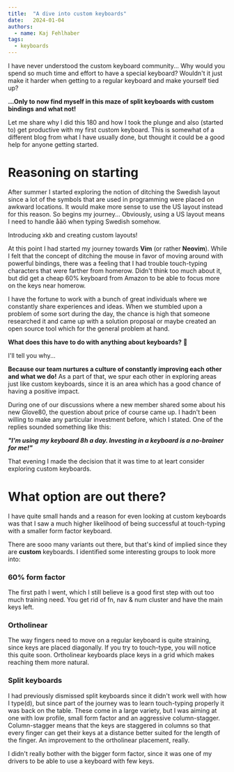 ```yaml
---
title:  "A dive into custom keyboards"
date:   2024-01-04
authors:
  - name: Kaj Fehlhaber
tags:
  - keyboards
---
```

I have never understood the custom keyboard community... Why would you spend so much time and effort to have a special keyboard?
Wouldn't it just make it harder when getting to a regular keyboard and make yourself tied up?

**...Only to now find myself in this maze of split keyboards with custom bindings and what not!**

Let me share why I did this 180 and how I took the plunge and also (started to) get productive with my first custom keyboard.
This is somewhat of a different blog from what I have usually done, but thought it could be a good help for anyone getting started.

# Reasoning on starting
After summer I started exploring the notion of ditching the Swedish layout since a lot of the symbols that are used in programming were placed on awkward locations.
It would make more sense to use the US layout instead for this reason. So begins my journey...
Obviously, using a US layout means I need to handle åäö when typing Swedish somehow.

Introducing xkb and creating custom layouts!

At this point I had started my journey towards **Vim** (or rather **Neovim**). While I felt that the concept of ditching the mouse in
favor of moving around with powerful bindings, there was a feeling that I had trouble touch-typing characters that were farther from homerow.
Didn't think too much about it, but did get a cheap 60% keyboard from Amazon to be able to focus more on the keys near homerow.

I have the fortune to work with a bunch of great individuals where we constantly share experiences and ideas. When we stumbled upon a problem of some sort during the day, the chance is high that someone researched it and came up with a solution proposal or maybe created an open source tool which for the general problem at hand.

**What does this have to do with anything about keyboards?** 🤔

I'll tell you why...

**Because our team nurtures a culture of constantly improving each other and what we do!** As a part of that, we spur each other in exploring areas just like custom keyboards, since it is an area which has a good chance of having a positive impact.

During one of our discussions where a new member shared some about his new Glove80, the question about price of course came up. I hadn't been willing to make any particular investment before, which I stated. One of the replies sounded something like this:

***"I'm using my keyboard 8h a day. Investing in a keyboard is a no-brainer for me!"***

That evening I made the decision that it was time to at leart consider exploring custom keyboards.

# What option are out there?
I have quite small hands and a reason for even looking at custom keyboards was that I saw a much higher likelihood of being successful
at touch-typing with a smaller form factor keyboard.

There are sooo many variants out there, but that's kind of implied since they are **custom** keyboards. I identified some interesting groups to look more into:

### 60% form factor
The first path I went, which I still believe is a good first step with out too much training need. You get rid of fn, nav & num cluster and have the main keys left.

### Ortholinear
The way fingers need to move on a regular keyboard is quite straining, since keys are placed diagonally. If you try to touch-type, you will notice this quite soon. Ortholinear keyboards place keys in a grid which makes reaching them more natural.

### Split keyboards
I had previously dismissed split keyboards since it didn't work well with how I type(d), but since part of the journey was to learn touch-typing properly it was back on the table.
These come in a large variety, but I was aiming at one with low profile, small form factor and an aggressive column-stagger. Column-stagger means that the keys are staggered in columns so that every finger can get their keys at a distance better suited for the length of the finger. An improvement to the ortholinear placement, really.


I didn't really bother with the bigger form factor, since it was one of my drivers to be able to use a keyboard with few keys.
